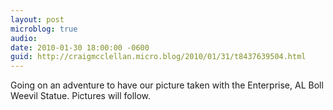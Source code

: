 ```yaml
---
layout: post
microblog: true
audio: 
date: 2010-01-30 18:00:00 -0600
guid: http://craigmcclellan.micro.blog/2010/01/31/t8437639504.html
---
```

Going on an adventure to have our picture taken with the Enterprise, AL Boll Weevil Statue. Pictures will follow.
